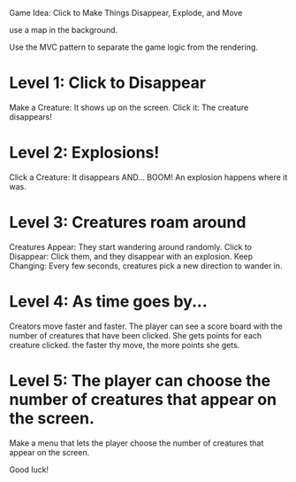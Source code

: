 Game Idea: Click to Make Things Disappear, Explode, and Move

use a map in the background.

Use the MVC pattern to separate the game logic from the rendering.

# Level 1: Click to Disappear

Make a Creature: It shows up on the screen.
Click it: The creature disappears!

# Level 2: Explosions!

Click a Creature: It disappears AND...
BOOM! An explosion happens where it was.

# Level 3: Creatures roam around

Creatures Appear: They start wandering around randomly.
Click to Disappear: Click them, and they disappear with an explosion.
Keep Changing: Every few seconds, creatures pick a new direction to wander in.

# Level 4: As time goes by...
Creators move faster and faster.
The player can see a score board with the number of creatures that have been clicked. 
She gets points for each creature clicked. the faster thy move, the more points she gets.

# Level 5: The player can choose the number of creatures that appear on the screen.
Make a menu that lets the player choose the number of creatures that appear on the screen.

Good luck!
